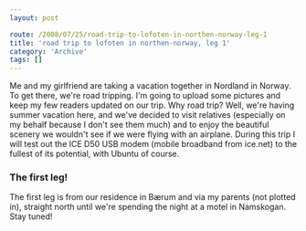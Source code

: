 ```yaml
---
layout: post

route: /2008/07/25/road-trip-to-lofoten-in-northen-norway-leg-1
title: 'road trip to lofoten in northen-norway, leg 1'
category: 'Archive'
tags: []
---
```


Me and my girlfriend are taking a vacation together in Nordland in Norway. To
get there, we're road tripping. I'm going to upload some pictures and keep my
few readers updated on our trip. Why road trip? Well, we're having summer
vacation here, and we've decided to visit relatives (especially on my behalf
because I don't see them much) and to enjoy the beautiful scenery we wouldn't
see if we were flying with an airplane. During this trip I will test out the ICE
D50 USB modem (mobile broadband from ice.net) to the fullest of its potential,
with Ubuntu of course.

### The first leg!

The first leg is from our residence in Bærum and via my parents (not plotted
in), straight north until we're spending the night at a motel in Namskogan. Stay
tuned!
